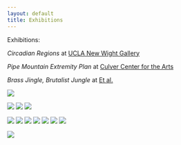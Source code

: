 ```yaml
---
layout: default
title: Exhibitions 
---
```



Exhibitions:


*Circadian Regions* at [UCLA New Wight Gallery](https://www.art.ucla.edu/gallery/2019-2020/2019ThemeExh.html)

*Pipe Mountain Extremity Plan* at [Culver Center for the Arts](https://ucrarts.ucr.edu/Exhibition/mfa%202019) 

*Brass Jingle, Brutalist Jungle* at [Et al.](https://etaletc.com/brass-jingle-brutalist-jungle)


![](/Images/lamp1.jpg)


![](/Images/eitheror-1.jpg)
![](/Images/eitheror-2.jpg)
![](/Images/eitheror-3.jpg)


![](/Images/Thesis8.jpg)
![](/Images/Thesis-5.jpg)
![](/Images/Thesis-4.jpg)
![](/Images/Thesis-2-2.jpg)
![](/Images/Thesis-16.jpg)
![](/Images/Thesis-18.jpg)
![](/Images/Thesis_crop.jpg)






![](/Images/mh-3.jpg)
